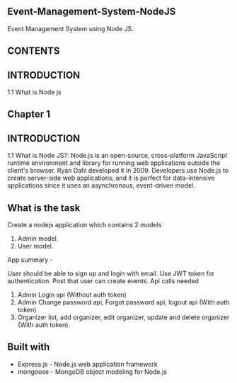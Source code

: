 ## Event-Management-System-NodeJS

Event Management System using Node JS.

## CONTENTS

## INTRODUCTION
1.1 What is Node js

## Chapter 1
## INTRODUCTION
1.1 What is Node JS?:
Node.js is an open-source, cross-platform JavaScript runtime environment and library for running web applications outside the client's browser.
Ryan Dahl developed it in 2009. Developers use Node.js to create server-side web applications, and it is perfect for data-intensive applications since it uses an asynchronous, event-driven model.

## What is the task
Create a nodejs application which contains 2 models
1. Admin model.
2. User model.

App summary - 

User should be able to sign up and login with email. Use JWT token for authentication. Post that user can create events. Api calls needed

1. Admin Login api (Without auth token)
2. Admin Change password api, Forgot password api, logout api (With auth token)
3. Organizer list, add organizer, edit organizer, update and delete organizer (With auth token).


## Built with
<ul>
<li>Express.js - Node.js web application framework</li>
<li>mongoose - MongoDB object modeling for Node.js</li>
</ul>
